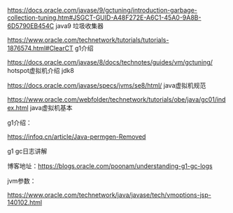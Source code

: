 https://docs.oracle.com/javase/9/gctuning/introduction-garbage-collection-tuning.htm#JSGCT-GUID-A48F272E-A6C1-45A0-9A8B-6D5790EB454C   java9 垃圾收集器

https://www.oracle.com/technetwork/tutorials/tutorials-1876574.html#ClearCT g1介绍

https://docs.oracle.com/javase/8/docs/technotes/guides/vm/gctuning/ hotspot虚拟机介绍 jdk8

https://docs.oracle.com/javase/specs/jvms/se8/html/ java虚拟机规范



https://www.oracle.com/webfolder/technetwork/tutorials/obe/java/gc01/index.html  java虚拟机基本





g1介绍：

https://infoq.cn/article/Java-permgen-Removed



g1 gc日志讲解

博客地址：https://blogs.oracle.com/poonam/understanding-g1-gc-logs 

jvm参数：

https://www.oracle.com/technetwork/java/javase/tech/vmoptions-jsp-140102.html

